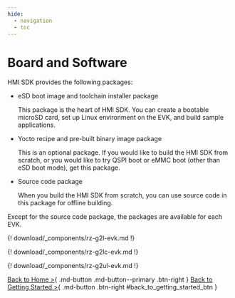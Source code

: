 ```yaml
---
hide:
  - navigation
  - toc
---
```


# Board and Software

HMI SDK provides the following packages:

* eSD boot image and toolchain installer package

    This package is the heart of HMI SDK.
    You can create a bootable microSD card, set up Linux environment on the EVK, and build sample applications.

* Yocto recipe and pre-built binary image package

    This is an optional package.
    If you would like to build the HMI SDK from scratch, or you would like to try QSPI boot or eMMC boot (other than eSD boot mode), get this package.

* Source code package

    When you build the HMI SDK from scratch, you can use source code in this package for offline building.

Except for the source code package, the packages are available for each EVK.

{! download/_components/rz-g2l-evk.md !}

{! download/_components/rz-g2lc-evk.md !}

{! download/_components/rz-g2ul-evk.md !}

[Back to Home >](../index.md){ .md-button .md-button--primary .btn-right } [Back to Getting Started >](../getting_started/index.md#step-1-obtain-an-evaluation-board){ .md-button .btn-right #back_to_getting_started_btn }
